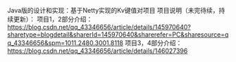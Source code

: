 Java版的设计和实现：基于Netty实现的Kv键值对项目
项目说明（未完待续，持续更新）：
项目1，2部分介绍：https://blog.csdn.net/qq_43346656/article/details/145970640?sharetype=blogdetail&sharerId=145970640&sharerefer=PC&sharesource=qq_43346656&spm=1011.2480.3001.8118
项目3，4部分介绍：https://blog.csdn.net/qq_43346656/article/details/146027396
